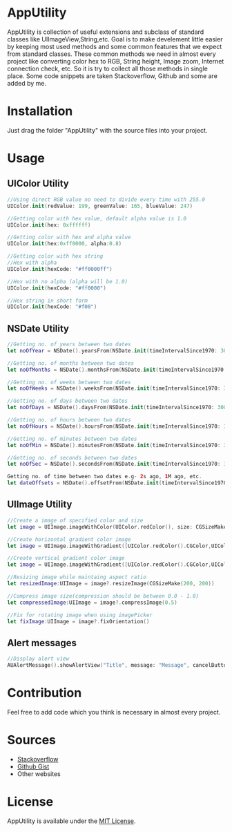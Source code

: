 # AppUtility
AppUtility is collection of useful extensions and subclass of standard classes like UIImageView,String,etc.
Goal is to make develement little easier by keeping most used methods and some common features that we expect from standard classes. These common methods we need in almost every project like converting color hex to RGB, String height, Image zoom, Internet connection check, etc. So it is try to collect all those methods in single place. Some code snippets are taken Stackoverflow, Github and some are added by me.

# Installation
Just drag the folder "AppUtility" with the source files into your project.

# Usage
## UIColor Utility
```Swift
//Using direct RGB value no need to divide every time with 255.0
UIColor.init(redValue: 199, greenValue: 165, blueValue: 247)

//Getting color with hex value, default alpha value is 1.0
UIColor.init(hex: 0xffffff)

//Getting color with hex and alpha value
UIColor.init(hex:0xff0000, alpha:0.8)

//Getting color with hex string
//Hex with alpha
UIColor.init(hexCode: "#ff0000ff")

//Hex with no alpha (alpha will be 1.0)
UIColor.init(hexCode: "#ff0000")

//Hex string in short form
UIColor.init(hexCode: "#f00")
```

## NSDate Utility
```Swift
//Getting no. of years between two dates
let noOfYear = NSDate().yearsFrom(NSDate.init(timeIntervalSince1970: 3000000000))

//Getting no. of months between two dates
let noOfMonths = NSDate().monthsFrom(NSDate.init(timeIntervalSince1970: 3000000000))

//Getting no. of weeks between two dates
let noOfWeeks = NSDate().weeksFrom(NSDate.init(timeIntervalSince1970: 3000000000))

//Getting no. of days between two dates
let noOfDays = NSDate().daysFrom(NSDate.init(timeIntervalSince1970: 3000000000))

//Getting no. of hours between two dates
let noOfHours = NSDate().hoursFrom(NSDate.init(timeIntervalSince1970: 3000000000))

//Getting no. of minutes between two dates
let noOfMin = NSDate().minutesFrom(NSDate.init(timeIntervalSince1970: 3000000000))

//Getting no. of seconds between two dates
let noOfSec = NSDate().secondsFrom(NSDate.init(timeIntervalSince1970: 3000000000))

Getting no. of time between two dates e.g- 2s ago, 1M ago, etc.
let dateOffsets = NSDate().offsetFrom(NSDate.init(timeIntervalSince1970: 3000000000))
```

## UIImage Utility
```Swift
//Create a image of specified color and size
let image = UIImage.imageWithColor(UIColor.redColor(), size: CGSizeMake(100, 100))

//Create horizontal gradient color image
let image = UIImage.imageWithGradient([UIColor.redColor().CGColor,UIColor.yellowColor().CGColor], size: CGSizeMake(560, 400))

//Create vertical gradient color image
let image = UIImage.imageWithGradient([UIColor.redColor().CGColor,UIColor.yellowColor().CGColor], size: CGSizeMake(560, 400), verticalGradient: true)

//Resizing image while maintaing aspect ratio
let resizedImage:UIImage = image?.resizeImage(CGSizeMake(200, 200))

//Compress image size(compression should be between 0.0 - 1.0)
let compressedImage:UIImage = image?.compressImage(0.5)

//Fix for rotating image when using imagePicker
let fixImage:UIImage = image?.fixOrientation()
```
## Alert messages
```Swift
//Display alert view
AUAlertMessage().showAlertView("Title", message: "Message", cancelButtonTitle: "Cancel")
```

# Contribution
Feel free to add code which you think is necessary in almost every project.

# Sources
* [Stackoverflow](http://stackoverflow.com/)
* [Github Gist](https://gist.github.com/discover)
* Other websites

# License
AppUtility is available under the [MIT License](https://raw.githubusercontent.com/sunilsharma08/AppUtility/master/License).

